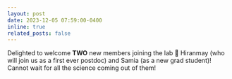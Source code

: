 ```yaml
---
layout: post
date: 2023-12-05 07:59:00-0400
inline: true
related_posts: false
---
```


Delighted to welcome **TWO** new members joining the lab :tada: Hiranmay (who will join us as a first ever postdoc) and Samia (as a new grad student)! Cannot wait for all the science coming out of them!